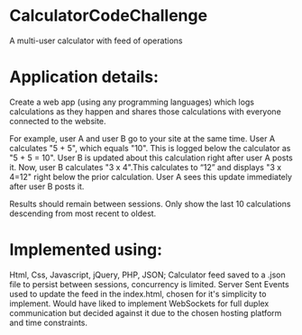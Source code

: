 # CalculatorCodeChallenge
A multi-user calculator with feed of operations

# Application details:
Create a web app (using any programming languages) which logs calculations as they happen and shares those calculations with everyone connected to the website.
 
For example, user A and user B go to your site at the same time. User A calculates "5 + 5", which equals "10". This is logged below the calculator as "5 + 5 = 10". User B is updated about this calculation right after user A posts it. Now, user B calculates "3 x 4".This calculates to “12” and displays "3 x 4=12" right below the prior calculation. User A sees this update immediately after user B posts it.
 
Results should remain between sessions. Only show the last 10 calculations descending from most recent to oldest.

# Implemented using:
Html, Css, Javascript, jQuery, PHP, JSON;
Calculator feed saved to a .json file to persist between sessions, concurrency is limited. Server Sent Events used to update the feed in the index.html, chosen for it's simplicity
to implement. Would have liked to implement WebSockets for full duplex communication but decided against it due to the chosen hosting platform and time constraints.
